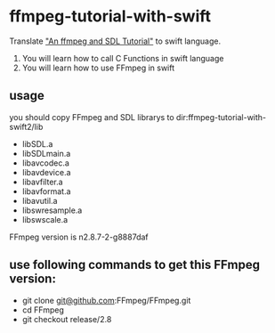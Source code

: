 # ffmpeg-tutorial-with-swift
Translate ["An ffmpeg and SDL Tutorial"](http://dranger.com/ffmpeg/ffmpeg.html) to swift language.

1. You will learn how to call C Functions in swift language
2. You will learn how to use FFmpeg in swift

## usage
you should copy FFmpeg and SDL librarys to dir:ffmpeg-tutorial-with-swift2/lib

* libSDL.a
* libSDLmain.a
* libavcodec.a
* libavdevice.a
* libavfilter.a
* libavformat.a
* libavutil.a
* libswresample.a
* libswscale.a

FFmpeg version is n2.8.7-2-g8887daf

## use following commands to get this FFmpeg version:
* git clone git@github.com:FFmpeg/FFmpeg.git
* cd FFmpeg
* git checkout release/2.8
